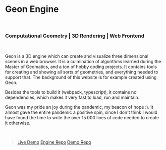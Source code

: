 # Geon Engine
<br>

### Computational Geometry | 3D Rendering | Web Frontend
<br>

Geon is a 3D engine which can create and visualize three dimensional scenes in a web browser. 
It is a culmination of algorithms learned during the Master of Geomatics, and a ton of hobby coding projects. It contains tools for creating and showing all sorts of geometries, and everything needed to support that. The background of this website is for example created using Geon.

Besides the tools to build it (webpack, typescript), it contains no dependencies, which makes it very fast to load, run and maintain. 

Geon was my pride an joy during the pandemic, my beacon of hope :). It almost gave the entire pandemic a positive spin, since I don't think I would have found the time to write the over 15.000 lines of code needed to create it otherwise.

<br>

> [Live Demo](http://josfeenstra.nl/demo/geon/)
> [Engine Repo](https://github.com/josfeenstra/geon-engine/)
> [Demo Repo](https://github.com/josfeenstra/geon-demo/)



